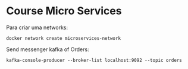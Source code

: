 # Course Micro Services

Para criar uma networks:

    docker network create microservices-network

Send messenger kafka of Orders:

    kafka-console-producer --broker-list localhost:9092 --topic orders